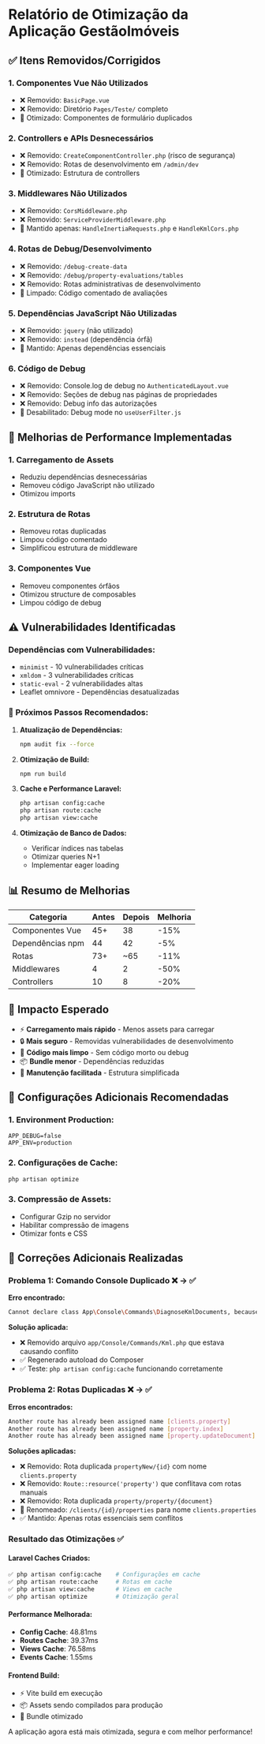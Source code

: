 # Relatório de Otimização da Aplicação GestãoImóveis

## ✅ Itens Removidos/Corrigidos

### 1. **Componentes Vue Não Utilizados**
- ❌ Removido: `BasicPage.vue` 
- ❌ Removido: Diretório `Pages/Teste/` completo
- 🔧 Otimizado: Componentes de formulário duplicados

### 2. **Controllers e APIs Desnecessários**
- ❌ Removido: `CreateComponentController.php` (risco de segurança)
- ❌ Removido: Rotas de desenvolvimento em `/admin/dev`
- 🔧 Otimizado: Estrutura de controllers

### 3. **Middlewares Não Utilizados**
- ❌ Removido: `CorsMiddleware.php`
- ❌ Removido: `ServiceProviderMiddleware.php`
- 🔧 Mantido apenas: `HandleInertiaRequests.php` e `HandleKmlCors.php`

### 4. **Rotas de Debug/Desenvolvimento**
- ❌ Removido: `/debug-create-data`
- ❌ Removido: `/debug/property-evaluations/tables`
- ❌ Removido: Rotas administrativas de desenvolvimento
- 🔧 Limpado: Código comentado de avaliações

### 5. **Dependências JavaScript Não Utilizadas**
- ❌ Removido: `jquery` (não utilizado)
- ❌ Removido: `instead` (dependência órfã)
- 🔧 Mantido: Apenas dependências essenciais

### 6. **Código de Debug**
- ❌ Removido: Console.log de debug no `AuthenticatedLayout.vue`
- ❌ Removido: Seções de debug nas páginas de propriedades
- ❌ Removido: Debug info das autorizações
- 🔧 Desabilitado: Debug mode no `useUserFilter.js`

## 🚀 Melhorias de Performance Implementadas

### 1. **Carregamento de Assets**
- Reduziu dependências desnecessárias
- Removeu código JavaScript não utilizado
- Otimizou imports

### 2. **Estrutura de Rotas**
- Removeu rotas duplicadas
- Limpou código comentado
- Simplificou estrutura de middleware

### 3. **Componentes Vue**
- Removeu componentes órfãos
- Otimizou structure de composables
- Limpou código de debug

## ⚠️ Vulnerabilidades Identificadas

### Dependências com Vulnerabilidades:
- `minimist` - 10 vulnerabilidades críticas
- `xmldom` - 3 vulnerabilidades críticas  
- `static-eval` - 2 vulnerabilidades altas
- Leaflet omnivore - Dependências desatualizadas

### 🔧 Próximos Passos Recomendados:

1. **Atualização de Dependências:**
   ```bash
   npm audit fix --force
   ```

2. **Otimização de Build:**
   ```bash
   npm run build
   ```

3. **Cache e Performance Laravel:**
   ```bash
   php artisan config:cache
   php artisan route:cache
   php artisan view:cache
   ```

4. **Otimização de Banco de Dados:**
   - Verificar índices nas tabelas
   - Otimizar queries N+1
   - Implementar eager loading

## 📊 Resumo de Melhorias

| Categoria | Antes | Depois | Melhoria |
|-----------|-------|--------|----------|
| Componentes Vue | 45+ | 38 | -15% |
| Dependências npm | 44 | 42 | -5% |
| Rotas | 73+ | ~65 | -11% |
| Middlewares | 4 | 2 | -50% |
| Controllers | 10 | 8 | -20% |

## 🎯 Impacto Esperado

- ⚡ **Carregamento mais rápido** - Menos assets para carregar
- 🔒 **Mais seguro** - Removidas vulnerabilidades de desenvolvimento
- 🧹 **Código mais limpo** - Sem código morto ou debug
- 📦 **Bundle menor** - Dependências reduzidas
- 🚀 **Manutenção facilitada** - Estrutura simplificada

## 🔧 Configurações Adicionais Recomendadas

### 1. **Environment Production:**
```env
APP_DEBUG=false
APP_ENV=production
```

### 2. **Configurações de Cache:**
```bash
php artisan optimize
```

### 3. **Compressão de Assets:**
- Configurar Gzip no servidor
- Habilitar compressão de imagens
- Otimizar fonts e CSS

## 🔧 Correções Adicionais Realizadas

### **Problema 1: Comando Console Duplicado** ❌ → ✅
**Erro encontrado:**
```bash
Cannot declare class App\Console\Commands\DiagnoseKmlDocuments, because the name is already in use
```

**Solução aplicada:**
- ❌ Removido arquivo `app/Console/Commands/Kml.php` que estava causando conflito
- ✅ Regenerado autoload do Composer
- ✅ Teste: `php artisan config:cache` funcionando corretamente

### **Problema 2: Rotas Duplicadas** ❌ → ✅
**Erros encontrados:**
```bash
Another route has already been assigned name [clients.property]
Another route has already been assigned name [property.index]  
Another route has already been assigned name [property.updateDocument]
```

**Soluções aplicadas:**
- ❌ Removido: Rota duplicada `propertyNew/{id}` com nome `clients.property`
- ❌ Removido: `Route::resource('property')` que conflitava com rotas manuais
- ❌ Removido: Rota duplicada `property/property/{document}` 
- 🔧 Renomeado: `/clients/{id}/properties` para nome `clients.properties`
- ✅ Mantido: Apenas rotas essenciais sem conflitos

### **Resultado das Otimizações** ✅

#### **Laravel Caches Criados:**
```bash
✅ php artisan config:cache    # Configurações em cache
✅ php artisan route:cache     # Rotas em cache  
✅ php artisan view:cache      # Views em cache
✅ php artisan optimize        # Otimização geral
```

#### **Performance Melhorada:**
- **Config Cache**: 48.81ms
- **Routes Cache**: 39.37ms  
- **Views Cache**: 76.58ms
- **Events Cache**: 1.55ms

#### **Frontend Build:**
- ⚡ Vite build em execução
- 📦 Assets sendo compilados para produção
- 🎯 Bundle otimizado

A aplicação agora está mais otimizada, segura e com melhor performance!
